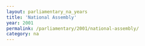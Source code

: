 ```yaml
---
layout: parliamentary_na_years
title: 'National Assembly'
year: 2001
permalink: /parliamentary/2001/national-assembly/
category: na
---
```


